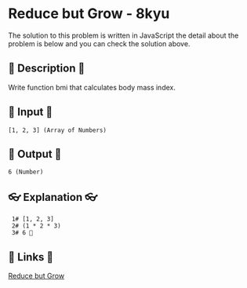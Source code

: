 # Reduce but Grow - 8kyu

The solution to this problem is written in JavaScript the detail about the problem is below and you can check the solution above.

## 💬 Description 💬

Write function bmi that calculates body mass index.

## 🥚 Input 🥚

```
[1, 2, 3] (Array of Numbers)
```

## 🐣 Output 🐣

```
6 (Number)
```

## 👓 Explanation 👓

```
 1# [1, 2, 3]
 2# (1 * 2 * 3)
 3# 6 🎉
```

## 🔗 Links 🔗

[Reduce but Grow](https://www.codewars.com/kata/57f780909f7e8e3183000078)

